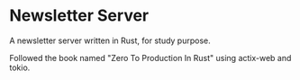 # Newsletter Server

A newsletter server written in Rust, for study purpose.

Followed the book named "Zero To Production In Rust" using actix-web and tokio.
